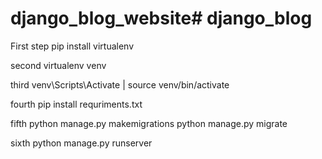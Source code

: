 # django_blog_website# django_blog
First step 
pip install virtualenv


second 
virtualenv venv


third 
venv\Scripts\Activate | source venv/bin/activate


fourth 
pip install requriments.txt


fifth 
python manage.py makemigrations
python manage.py migrate


sixth
python manage.py runserver
